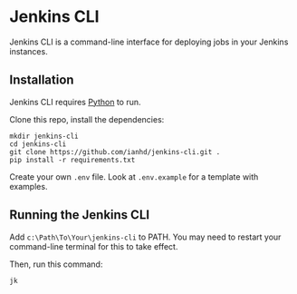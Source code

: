 # Jenkins CLI
Jenkins CLI is a command-line interface for deploying jobs in your Jenkins instances.

## Installation
Jenkins CLI requires [Python](https://www.python.org/) to run.

Clone this repo, install the dependencies:

```
mkdir jenkins-cli
cd jenkins-cli
git clone https://github.com/ianhd/jenkins-cli.git .
pip install -r requirements.txt
```

Create your own `.env` file. Look at `.env.example` for a template with examples.

## Running the Jenkins CLI
Add `c:\Path\To\Your\jenkins-cli` to PATH. You may need to restart your command-line terminal for this to take effect.

Then, run this command:

```
jk
```